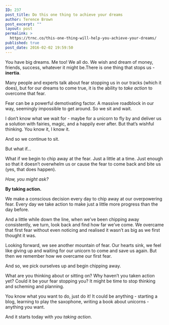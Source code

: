 ```yaml
---
ID: 237
post_title: Do this one thing to achieve your dreams
author: Terence Brown
post_excerpt: ""
layout: post
permalink: >
  https://trnc.co/this-one-thing-will-help-you-achieve-your-dreams/
published: true
post_date: 2016-02-02 19:59:50
---
```

You have big dreams. Me too! We all do. We wish and dream of money, friends, success, whatever it might be.There is one thing that stops us - <strong>inertia</strong>.

Many people and experts talk about fear stopping us in our tracks (which it does), but for our dreams to come true, it is the ability to <em>take action</em> to overcome that fear.

Fear can be a powerful demotivating factor. A massive roadblock in our way, seemingly impossible to get around. So we sit and wait.

I don’t know what we wait for - maybe for a unicorn to fly by and deliver us a solution with fairies, magic, and a happily ever after. But that’s wishful thinking. You know it, I know it.

And so we continue to sit.

But what if…

What if we begin to chip away at the fear. Just a little at a time. Just enough so that it doesn’t overwhelm us or cause the fear to come back and bite us (yes, that does happen).

<em>How, you might ask?</em>

<strong>By taking action.</strong>

We make a conscious decision every day to chip away at our overpowering fear. Every day we take action to make just a little more progress than the day before.

And a little while down the line, when we’ve been chipping away consistently, we turn, look back and find how far we’ve come. We overcame that first fear without even noticing and realised it wasn’t as big as we first thought it was.

Looking forward, we see another mountain of fear. Our hearts sink, we feel like giving up and waiting for our unicorn to come and save us again. But then we remember how we overcame our first fear.

And so, we pick ourselves up and begin chipping away.

What are you thinking about or sitting on? Why haven’t you taken action yet? Could it be your fear stopping you? It might be time to stop thinking and scheming and planning.

You know what you want to do, just do it! It could be anything - starting a blog, learning to play the saxophone, writing a book about unicorns - anything you want.

And it starts today with <em>you taking action</em>.